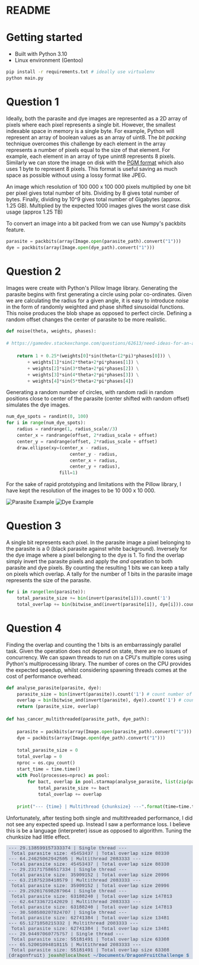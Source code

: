 # README

# Getting started

* Built with Python 3.10
* Linux environment (Gentoo)

```bash
pip install -r requirements.txt # ideally use virtualenv
python main.py
```

# Question 1

Ideally, both the parasite and dye images are represented as a 2D array of pixels where each pixel represents a single bit. However, the smallest indexable space in memory is a single byte. For example, Python will represent an array of boolean values as an array of uint8. The *bit packing* technique overcomes this challenge by each element in the array represents a number of pixels equal to the size of that element. For example, each element in an array of type unint8 represents 8 pixels. Similarly we can store the image on disk with the [PGM format](https://users.wpi.edu/~cfurlong/me-593n/pgmimage.html) which also uses 1 byte to represent 8 pixels. This format is useful saving as much space as possible without using a lossy format like JPEG.

An image which resolution of 100 000 x 100 000 pixels multiplied by one bit per pixel gives total number of bits. Dividing by 8 gives total number of bytes. Finally, dividing by 10^9 gives total number of Gigabytes (approx. 1.25 GB). Multiplied by the expected 1000 images gives the worst case disk usage (approx 1.25 TB)

To convert an image into a bit packed from we can use Numpy's packbits feature.

```python
parasite = packbits(array(Image.open(parasite_path).convert("1")))
dye = packbits(array(Image.open(dye_path).convert("1")))
```

# Question 2

Images were create with Python's Pillow Image library. Generating the parasite begins with first generating a circle using polar co-ordinates. Given we are calculating the radius for a given angle, it is easy to introduce *noise* in the form of randomly weighted and phase shifted sinusoidal functions. This noise produces the blob shape as opposed to perfect circle. Defining a random offset changes the center of parasite to be more realistic.

```python
def noise(theta, weights, phases):

# https://gamedev.stackexchange.com/questions/62613/need-ideas-for-an-algorithm-to-draw-irregular-blotchy-shapes
    
    return 1 + 0.25*(weights[0]*sin(theta+(2*pi)*phases[0])) \
        + weights[1]*sin(2*theta+2*pi*phases[1]) \
        + weights[2]*sin(3*theta+2*pi*phases[2]) \
        + weights[3]*sin(4*theta+2*pi*phases[3]) \
        + weights[4]*sin(5*theta+2*pi*phases[4])
```

Generating a random number of circles, with random radii in random positions close to center of the parasite (center shifted with random offset) simulates the dye images. 

```python
num_dye_spots = randint(0, 100)
for i in range(num_dye_spots):
    radius = randrange(1, radius_scale//3)
    center_x = randrange(offset, 2*radius_scale + offset)
    center_y = randrange(offset, 2*radius_scale + offset)
    draw.ellipse(xy=(center_x - radius,
                        center_y - radius,
                        center_x + radius,
                        center_y + radius),
                    fill=1)
```

For the sake of rapid prototyping and limitations with the Pillow library, I have kept the resolution of the images to be 10 000 x 10 000. 

![Parasite Example](./examples/parasite-0.jpg)
![Dye Example](./examples/dye-0.jpg)

# Question 3

A single bit represents each pixel. In the parasite image a pixel belonging to the parasite is a 0 (black parasite against white background). Inversely for the dye image where a pixel belonging to the dye is 1. To find the overlap simply invert the parasite pixels and apply the *and* operation to both parasite and dye pixels. By counting the resulting 1 bits we can keep a tally on pixels which overlap. A tally for the number of 1 bits in the parasite image represents the size of the parasite. 

```python
for i in range(len(parasite)):
    total_parasite_size += bin(invert(parasite[i])).count('1')
    total_overlap += bin(bitwise_and(invert(parasite[i]), dye[i])).count('1')
```

# Question 4

Finding the overlap and counting the 1 bits is an embarrassingly parallel task. Given the operation does not depend on state, there are no issues of concurrency. We can spawn threads to run on a CPU's multiple cores using Python's multiprocessing library. The number of cores on the CPU provides the expected speedup, whilst considering spawning threads comes at the cost of performance overhead. 


```python
def analyse_parasite(parasite, dye):
    parasite_size = bin(invert(parasite)).count('1') # count number of parasite pixels inverted
    overlap = bin(bitwise_and(invert(parasite), dye)).count('1') # count inverted parasite and dye pixels
    return (parasite_size, overlap)

def has_cancer_multithreaded(parasite_path, dye_path):

    parasite = packbits(array(Image.open(parasite_path).convert("1")))
    dye = packbits(array(Image.open(dye_path).convert("1")))

    total_parasite_size = 0
    total_overlap = 0
    nproc = os.cpu_count()
    start_time = time.time()
    with Pool(processes=nproc) as pool:
        for bact, overlap in pool.starmap(analyse_parasite, list(zip(parasite, dye)), chunksize=shape(parasite)[0]//nproc):
            total_parasite_size += bact
            total_overlap += overlap
    
    print("--- {time} | Multithread {chunksize} ---".format(time=time.time()-start_time, chunksize=shape(parasite)[0]//nproc))
```

Unfortunately, after testing both single and multithreaded performance, I did not see any expected speed up. Instead I saw a performance loss. I believe this is be a language (interpreter) issue as opposed to algorithm. Tuning the chunksize had little effect.

![MultithreadPerformance](multithread-performance.jpg)

